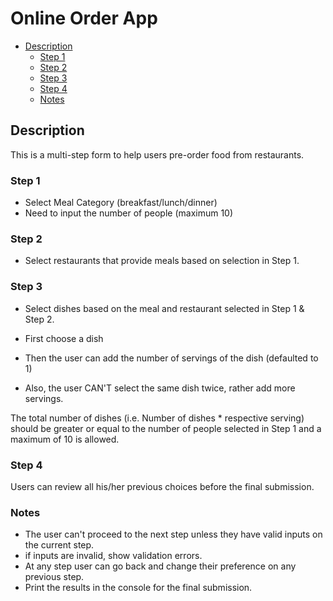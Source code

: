 # Online Order App


<!-- toc -->

* [Description](#description)
  * [Step 1](#step-1)
  * [Step 2](#step-2)
  * [Step 3](#step-3)
  * [Step 4](#step-4)
  * [Notes](#notes)

<!-- tocstop -->

## Description

This is a multi-step form to help users pre-order food from restaurants.

### Step 1

* Select Meal Category (breakfast/lunch/dinner)
* Need to input the number of people (maximum 10) 

### Step 2

* Select restaurants that provide meals based on selection in Step 1. 

### Step 3

* Select dishes based on the meal and restaurant selected in Step 1 & Step 2.

* First choose a dish
* Then the user can add the number of servings of the dish (defaulted to 1)
* Also, the user CAN'T select the same dish twice, rather add more servings.

The total number of dishes (i.e. Number of dishes \* respective serving) should be greater or equal to the number of people selected in Step 1 and a maximum of 10 is allowed.

### Step 4

Users can review all his/her previous choices before the final submission.

### Notes

* The user can't proceed to the next step unless they have valid inputs on the current step.
* if inputs are invalid, show validation errors.
* At any step user can go back and change their preference on any previous step.
* Print the results in the console for the final submission.
